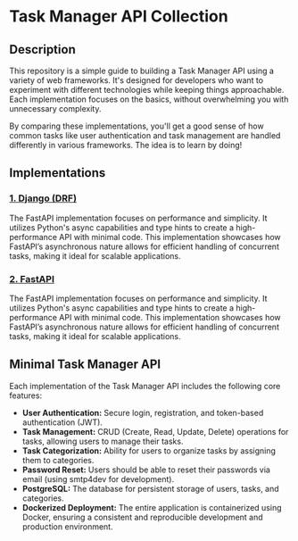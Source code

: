 # Task Manager API Collection

## Description

This repository is a simple guide to building a Task Manager API using a variety of web frameworks. It's designed for developers who want to experiment with different technologies while keeping things approachable. Each implementation focuses on the basics, without overwhelming you with unnecessary complexity.

By comparing these implementations, you'll get a good sense of how common tasks like user authentication and task management are handled differently in various frameworks. The idea is to learn by doing!

## Implementations

### **[1. Django (DRF)](django-drf/README.md)**

The FastAPI implementation focuses on performance and simplicity. It utilizes Python's async capabilities and type hints to create a high-performance API with minimal code. This implementation showcases how FastAPI’s asynchronous nature allows for efficient handling of concurrent tasks, making it ideal for scalable applications.

### **[2. FastAPI](fastapi/README.md)**

The FastAPI implementation focuses on performance and simplicity. It utilizes Python's async capabilities and type hints to create a high-performance API with minimal code. This implementation showcases how FastAPI’s asynchronous nature allows for efficient handling of concurrent tasks, making it ideal for scalable applications.

## Minimal Task Manager API

Each implementation of the Task Manager API includes the following core features:

- **User Authentication:** Secure login, registration, and token-based authentication (JWT).
- **Task Management:** CRUD (Create, Read, Update, Delete) operations for tasks, allowing users to manage their tasks.
- **Task Categorization:** Ability for users to organize tasks by assigning them to categories.
- **Password Reset:** Users should be able to reset their passwords via email (using smtp4dev for development).
- **PostgreSQL:** The database for persistent storage of users, tasks, and categories.
- **Dockerized Deployment:** The entire application is containerized using Docker, ensuring a consistent and reproducible development and production environment.
